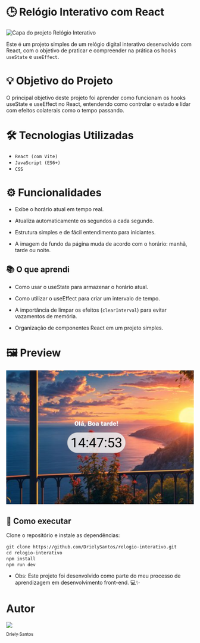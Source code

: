 # 🕒 Relógio Interativo com React
![Capa do projeto Relógio Interativo](./public/images/Relógio-Interativo-capa.png)

Este é um projeto simples de um relógio digital interativo desenvolvido com React, com o objetivo de praticar e compreender na prática os hooks `useState` e `useEffect`.

# 💡 Objetivo do Projeto
O principal objetivo deste projeto foi aprender como funcionam os hooks useState e useEffect no React, entendendo como controlar o estado e lidar com efeitos colaterais como o tempo passando.

# 🛠️ Tecnologias Utilizadas
- `React (com Vite)`
- `JavaScript (ES6+)`
- `CSS`

# ⚙️ Funcionalidades
- Exibe o horário atual em tempo real.

- Atualiza automaticamente os segundos a cada segundo.

- Estrutura simples e de fácil entendimento para iniciantes.

- A imagem de fundo da página muda de acordo com o horário: manhã, tarde ou  noite.

## 📚 O que aprendi
- Como usar o useState para armazenar o horário atual.

- Como utilizar o useEffect para criar um intervalo de tempo.

- A importância de limpar os efeitos (`clearInterval`) para evitar vazamentos de memória.

- Organização de componentes React em um projeto simples.

# 🖼️ Preview
![Captura de tela do projeto](./public/images/prtsc.png)

## 🚀 Como executar
Clone o repositório e instale as dependências:

```
git clone https://github.com/DrielySantos/relogio-interativo.git
cd relogio-interativo
npm install
npm run dev
```

* Obs: Este projeto foi desenvolvido como parte do meu processo de aprendizagem em desenvolvimento front-end. 💻✨

# Autor
[<img loading="lazy" src="https://avatars.githubusercontent.com/u/110002676?v=4" width=115><br><sub>Driely Santos</sub>](https://github.com/DrielySantos) 
